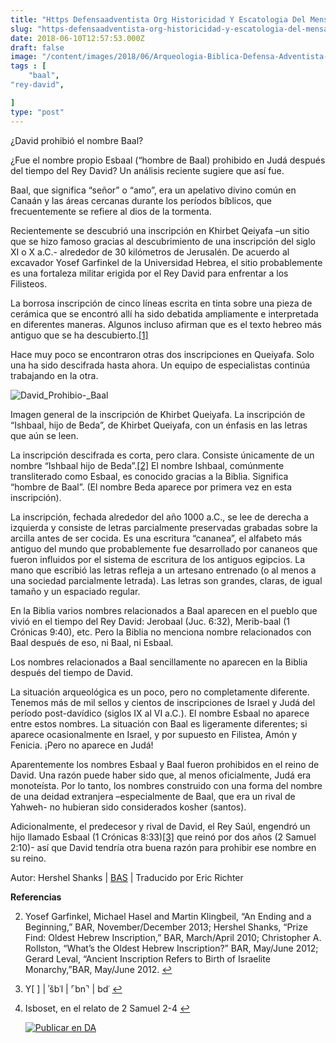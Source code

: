 ```yaml
---
title: "Https Defensaadventista Org Historicidad Y Escatologia Del Mensaje De Los Tres Angeles Parte Ii"
slug: "https-defensaadventista-org-historicidad-y-escatologia-del-mensaje-de-los-tres-angeles-parte-ii"
date: 2018-06-10T12:57:53.000Z
draft: false
image: "/content/images/2018/06/Arqueologia-Biblica-Defensa-Adventista-11.png"
tags : [
    "baal",
"rey-david",

]
type: "post"
---
```


   ¿David prohibió el nombre Baal?

 ¿Fue el nombre propio Esbaal (“hombre de Baal) prohibido en Judá después del tiempo del Rey David? Un análisis reciente sugiere que así fue.

 Baal, que significa “señor” o “amo”, era un apelativo divino común en Canaán y las áreas cercanas durante los períodos bíblicos, que frecuentemente se refiere al dios de la tormenta.

 Recientemente se descubrió una inscripción en Khirbet Qeiyafa –un sitio que se hizo famoso gracias al descubrimiento de una inscripción del siglo XI o X a.C.- alrededor de 30 kilómetros de Jerusalén. De acuerdo al excavador Yosef Garfinkel de la Universidad Hebrea, el sitio probablemente es una fortaleza militar erigida por el Rey David para enfrentar a los Filisteos.

 La borrosa inscripción de cinco líneas escrita en tinta sobre una pieza de cerámica que se encontró allí ha sido debatida ampliamente e interpretada en diferentes maneras. Algunos incluso afirman que es el texto hebreo más antiguo que se ha descubierto.[[1]](#fn1)

 Hace muy poco se encontraron otras dos inscripciones en Queiyafa. Solo una ha sido descifrada hasta ahora. Un equipo de especialistas continúa trabajando en la otra.

 ![David_Prohibio-_Baal](/content/images/2018/06/David_Prohibio-_Baal.png)

 Imagen general de la inscripción de Khirbet Queiyafa. La inscripción de “Ishbaal, hijo de Beda”, de Khirbet Queiyafa, con un énfasis en las letras que aún se leen.

 La inscripción descifrada es corta, pero clara. Consiste únicamente de un nombre “Ishbaal hijo de Beda”.[[2]](#fn2) El nombre Ishbaal, comúnmente transliterado como Esbaal, es conocido gracias a la Biblia. Significa “hombre de Baal”. (El nombre Beda aparece por primera vez en esta inscripción).

 La inscripción, fechada alrededor del año 1000 a.C., se lee de derecha a izquierda y consiste de letras parcialmente preservadas grabadas sobre la arcilla antes de ser cocida. Es una escritura “cananea”, el alfabeto más antiguo del mundo que probablemente fue desarrollado por cananeos que fueron influidos por el sistema de escritura de los antiguos egipcios. La mano que escribió las letras refleja a un artesano entrenado (o al menos a una sociedad parcialmente letrada). Las letras son grandes, claras, de igual tamaño y un espaciado regular.

 En la Biblia varios nombres relacionados a Baal aparecen en el pueblo que vivió en el tiempo del Rey David: Jerobaal (Juc. 6:32), Merib-baal (1 Crónicas 9:40), etc. Pero la Biblia no menciona nombre relacionados con Baal después de eso, ni Baal, ni Esbaal.

 Los nombres relacionados a Baal sencillamente no aparecen en la Biblia después del tiempo de David.

 La situación arqueológica es un poco, pero no completamente diferente. Tenemos más de mil sellos y cientos de inscripciones de Israel y Judá del período post-davídico (siglos IX al VI a.C.). El nombre Esbaal no aparece entre estos nombres. La situación con Baal es ligeramente diferentes; si aparece ocasionalmente en Israel, y por supuesto en Filistea, Amón y Fenicia. ¡Pero no aparece en Judá!

 Aparentemente los nombres Esbaal y Baal fueron prohibidos en el reino de David. Una razón puede haber sido que, al menos oficialmente, Judá era monoteísta. Por lo tanto, los nombres construido con una forma del nombre de una deidad extranjera –especialmente de Baal, que era un rival de Yahweh- no hubieran sido considerados kosher (santos).

 Adicionalmente, el predecesor y rival de David, el Rey Saúl, engendró un hijo llamado Esbaal (1 Crónicas 8:33)[[3]](#fn3) que reinó por dos años (2 Samuel 2:10)- así que David tendría otra buena razón para prohibir ese nombre en su reino.

 Autor: Hershel Shanks | [BAS](http://www.biblicalarchaeology.org/daily/biblical-artifacts/inscriptions/first-person-banning-baal) | Traducido por Eric Richter

 **Referencias**

   
 2. Yosef Garfinkel, Michael Hasel and Martin Klingbeil, “An Ending and a Beginning,” BAR, November/December 2013; Hershel Shanks, “Prize Find: Oldest Hebrew Inscription,” BAR, March/April 2010; Christopher A. Rollston, “What’s the Oldest Hebrew Inscription?” BAR, May/June 2012; Gerard Leval, “Ancient Inscription Refers to Birth of Israelite Monarchy,”BAR, May/June 2012. [↩︎](#fnref1)

 
 4. Y[ ] | ʾšbʿl | ⌜bn⌝ | bdʿ [↩︎](#fnref2)

 
 6. Isboset, en el relato de 2 Samuel 2-4 [↩︎](#fnref3)

 
 
     [![Publicar en DA](/content/images/2020/06/Publicar_DA.png)](/quieres-publicar-en-da/) 